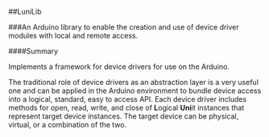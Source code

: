 ##LuniLib

###An Arduino library to enable the creation and use of device driver modules with local and remote access.

####Summary

Implements a framework for device drivers for use on the Arduino.

The traditional role of device drivers as an abstraction layer is a very useful one and can be applied in the Arduino environment to bundle device access into a logical, standard, easy to access API.  Each device driver includes methods for open, read, write, and close of **L**ogical **Uni**it instances that represent target device instances. The target device can be physical, virtual, or a combination of the two.

